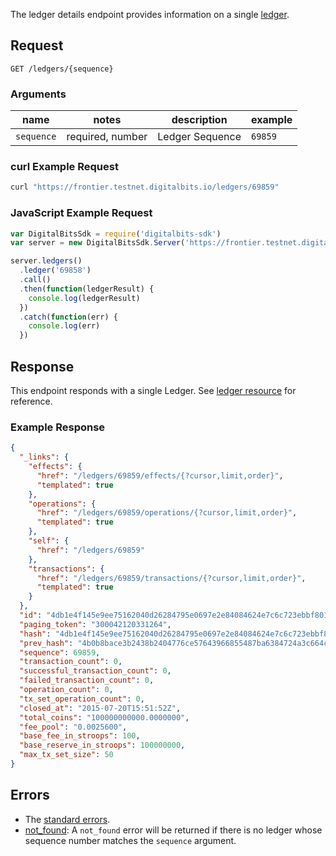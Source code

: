 The ledger details endpoint provides information on a single [ledger](https://developers.digitalbits.io/reference/go/services/frontier/internal/docs/reference/resources/ledger).

## Request

```
GET /ledgers/{sequence}
```

### Arguments

|  name  |  notes  | description | example |
| ------ | ------- | ----------- | ------- |
| `sequence` | required, number | Ledger Sequence | `69859` |

### curl Example Request

```sh
curl "https://frontier.testnet.digitalbits.io/ledgers/69859"
```

### JavaScript Example Request

```js
var DigitalBitsSdk = require('digitalbits-sdk')
var server = new DigitalBitsSdk.Server('https://frontier.testnet.digitalbits.io');

server.ledgers()
  .ledger('69858')
  .call()
  .then(function(ledgerResult) {
    console.log(ledgerResult)
  })
  .catch(function(err) {
    console.log(err)
  })

```
## Response

This endpoint responds with a single Ledger.  See [ledger resource](https://developers.digitalbits.io/reference/go/services/frontier/internal/docs/reference/resources/ledger) for reference.

### Example Response

```json
{
  "_links": {
    "effects": {
      "href": "/ledgers/69859/effects/{?cursor,limit,order}",
      "templated": true
    },
    "operations": {
      "href": "/ledgers/69859/operations/{?cursor,limit,order}",
      "templated": true
    },
    "self": {
      "href": "/ledgers/69859"
    },
    "transactions": {
      "href": "/ledgers/69859/transactions/{?cursor,limit,order}",
      "templated": true
    }
  },
  "id": "4db1e4f145e9ee75162040d26284795e0697e2e84084624e7c6c723ebbf80118",
  "paging_token": "300042120331264",
  "hash": "4db1e4f145e9ee75162040d26284795e0697e2e84084624e7c6c723ebbf80118",
  "prev_hash": "4b0b8bace3b2438b2404776ce57643966855487ba6384724a3c664c7aa4cd9e4",
  "sequence": 69859,
  "transaction_count": 0,
  "successful_transaction_count": 0,
  "failed_transaction_count": 0,
  "operation_count": 0,
  "tx_set_operation_count": 0,
  "closed_at": "2015-07-20T15:51:52Z",
  "total_coins": "100000000000.0000000",
  "fee_pool": "0.0025600",
  "base_fee_in_stroops": 100,
  "base_reserve_in_stroops": 100000000,
  "max_tx_set_size": 50
}
```

## Errors

- The [standard errors](https://developers.digitalbits.io/reference/go/services/frontier/internal/docs/reference/errors#standard-errors).
- [not_found](https://developers.digitalbits.io/reference/go/services/frontier/internal/docs/reference/errors/not-found): A `not_found` error will be returned if there is no ledger whose sequence number matches the `sequence` argument.
